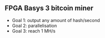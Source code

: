 ## FPGA Basys 3 bitcoin miner

* Goal 1: output any amount of hash/second 
* Goal 2: parallelisation 
* Goal 3: reach 1 MH/s 